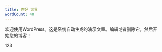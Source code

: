 ```yaml
---
title: 你好 世界
wordCount: 40
---
```

欢迎使用WordPress。这是系统自动生成的演示文章。编辑或者删除它，然后开始您的博客！
<!-- more --> 
123

